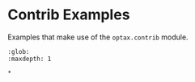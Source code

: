 # Contrib Examples

Examples that make use of the `optax.contrib` module.

```{toctree}
:glob:
:maxdepth: 1

*
```
